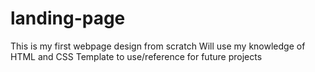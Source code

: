 # landing-page
This is my first webpage design from scratch
Will use my knowledge of HTML and CSS
Template to use/reference for future projects

